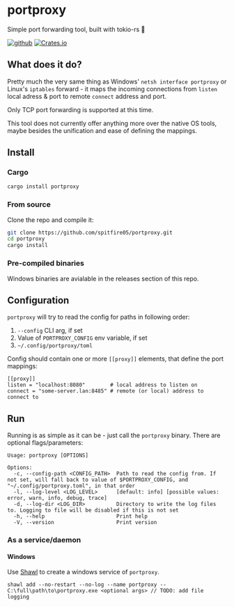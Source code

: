 # portproxy
Simple port forwarding tool, built with tokio-rs 🦀

[![github](https://img.shields.io/badge/github-spitfire05/portproxy-lightgrey?style=for-the-badge&logo=github)](https://github.com/spitfire05/portproxy)
[![Crates.io](https://img.shields.io/crates/v/portproxy?style=for-the-badge&logo=rust)](https://crates.io/crates/portproxy)

## What does it do?
Pretty much the very same thing as Windows' `netsh interface portproxy` or Linux's `iptables` forward - it maps the incoming connections from `listen` local adress & port to remote `connect` address and port.

Only TCP port forwarding is supported at this time.

This tool does not currently offer anything more over the native OS  tools, maybe besides the unification and ease of defining the mappings.

## Install

### Cargo

```sh
cargo install portproxy
```

### From source

Clone the repo and compile it:
```sh
git clone https://github.com/spitfire05/portproxy.git
cd portproxy
cargo install
```

### Pre-compiled binaries

Windows binaries are avialable in the releases section of this repo.

## Configuration

`portproxy` will try to read the config for paths in following order:

1) `--config` CLI arg, if set
2) Value of `PORTPROXY_CONFIG` env variable, if set
3) `~/.config/portproxy/toml`

Config should contain one or more `[[proxy]]` elements, that define the port mappings:

```
[[proxy]]
listen = "localhost:8080"        # local address to listen on
connect = "some-server.lan:8485" # remote (or local) address to connect to
```

## Run
Running is as simple as it can be - just call the `portproxy` binary. There are optional flags/parameters:

```
Usage: portproxy [OPTIONS]

Options:
  -c, --config-path <CONFIG_PATH>  Path to read the config from. If not set, will fall back to value of $PORTPROXY_CONFIG, and "~/.config/portproxy.toml", in that order
  -l, --log-level <LOG_LEVEL>      [default: info] [possible values: error, warn, info, debug, trace]
  -d, --log-dir <LOG_DIR>          Directory to write the log files to. Logging to file will be disabled if this is not set
  -h, --help                       Print help
  -V, --version                    Print version
```

### As a service/daemon

#### Windows

Use [Shawl](https://github.com/mtkennerly/shawl) to create a windows service of `portproxy`.

```
shawl add --no-restart --no-log --name portproxy -- C:\full\path\to\portproxy.exe <optional args> // TODO: add file logging
```

